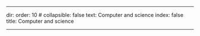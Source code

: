 --- 

dir:
    order: 10
    # collapsible: false
    text: Computer and science
index: false
title: Computer and science


---
